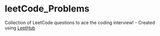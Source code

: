 # leetCode_Problems
Collection of LeetCode questions to ace the coding interview! - Created using [LeetHub](https://github.com/QasimWani/LeetHub)
